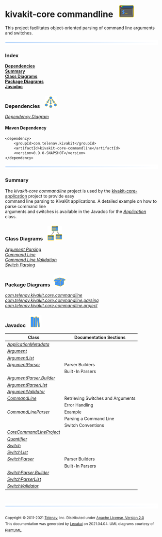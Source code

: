 # kivakit-core commandline &nbsp;&nbsp;![](../../documentation/images/command-line-40.png)

This project facilitates object-oriented parsing of command line arguments and switches.

![](documentation/images/horizontal-line.png)

### Index

[**Dependencies**](#dependencies)  
[**Summary**](#summary)  
[**Class Diagrams**](#class-diagrams)  
[**Package Diagrams**](#package-diagrams)  
[**Javadoc**](#javadoc)

### Dependencies &nbsp;&nbsp; ![](documentation/images/dependencies-40.png)

[*Dependency Diagram*](documentation/diagrams/dependencies.svg)

#### Maven Dependency

    <dependency>
        <groupId>com.telenav.kivakit</groupId>
        <artifactId>kivakit-core-commandline</artifactId>
        <version>0.9.0-SNAPSHOT</version>
    </dependency>

![](documentation/images/horizontal-line.png)

[//]: # (start-user-text)

### Summary <a name = "summary"></a>

The *kivakit-core commandline* project is used by the [kivakit-core-application](../application/README.md) project to provide easy  
command line parsing to KivaKit applications. A detailed example on how to parse command line  
arguments and switches is available in the Javadoc for the [*Application*](https://telenav.github.io/kivakit/javadoc/kivakit.core.application/com/telenav/kivakit/core/application/Application.html) class.

[//]: # (end-user-text)

### Class Diagrams &nbsp; &nbsp;![](documentation/images/diagram-48.png)

[*Argument Parsing*](documentation/diagrams/diagram-argument.svg)  
[*Command Line*](documentation/diagrams/diagram-command-line.svg)  
[*Command Line Validation*](documentation/diagrams/diagram-validation.svg)  
[*Switch Parsing*](documentation/diagrams/diagram-switch.svg)  

### Package Diagrams &nbsp;&nbsp;![](documentation/images/box-40.png)

[*com.telenav.kivakit.core.commandline*](documentation/diagrams/com.telenav.kivakit.core.commandline.svg)  
[*com.telenav.kivakit.core.commandline.parsing*](documentation/diagrams/com.telenav.kivakit.core.commandline.parsing.svg)  
[*com.telenav.kivakit.core.commandline.project*](documentation/diagrams/com.telenav.kivakit.core.commandline.project.svg)  

### Javadoc &nbsp;&nbsp;![](documentation/images/books-40.png)

| Class | Documentation Sections |
|---|---|
| [*ApplicationMetadata*](https://telenav.github.io/kivakit/javadoc/kivakit.core.commandline/com/telenav/kivakit/core/commandline/ApplicationMetadata.html) |  |  
| [*Argument*](https://telenav.github.io/kivakit/javadoc/kivakit.core.commandline/com/telenav/kivakit/core/commandline/Argument.html) |  |  
| [*ArgumentList*](https://telenav.github.io/kivakit/javadoc/kivakit.core.commandline/com/telenav/kivakit/core/commandline/ArgumentList.html) |  |  
| [*ArgumentParser*](https://telenav.github.io/kivakit/javadoc/kivakit.core.commandline/com/telenav/kivakit/core/commandline/ArgumentParser.html) | Parser Builders |  
| | Built-In Parsers |  
| [*ArgumentParser.Builder*](https://telenav.github.io/kivakit/javadoc/kivakit.core.commandline/com/telenav/kivakit/core/commandline/ArgumentParser.Builder.html) |  |  
| [*ArgumentParserList*](https://telenav.github.io/kivakit/javadoc/kivakit.core.commandline/com/telenav/kivakit/core/commandline/parsing/ArgumentParserList.html) |  |  
| [*ArgumentValidator*](https://telenav.github.io/kivakit/javadoc/kivakit.core.commandline/com/telenav/kivakit/core/commandline/parsing/ArgumentValidator.html) |  |  
| [*CommandLine*](https://telenav.github.io/kivakit/javadoc/kivakit.core.commandline/com/telenav/kivakit/core/commandline/CommandLine.html) | Retrieving Switches and Arguments |  
| | Error Handling |  
| [*CommandLineParser*](https://telenav.github.io/kivakit/javadoc/kivakit.core.commandline/com/telenav/kivakit/core/commandline/CommandLineParser.html) | Example |  
| | Parsing a Command Line |  
| | Switch Conventions |  
| [*CoreCommandLineProject*](https://telenav.github.io/kivakit/javadoc/kivakit.core.commandline/com/telenav/kivakit/core/commandline/project/CoreCommandLineProject.html) |  |  
| [*Quantifier*](https://telenav.github.io/kivakit/javadoc/kivakit.core.commandline/com/telenav/kivakit/core/commandline/Quantifier.html) |  |  
| [*Switch*](https://telenav.github.io/kivakit/javadoc/kivakit.core.commandline/com/telenav/kivakit/core/commandline/Switch.html) |  |  
| [*SwitchList*](https://telenav.github.io/kivakit/javadoc/kivakit.core.commandline/com/telenav/kivakit/core/commandline/parsing/SwitchList.html) |  |  
| [*SwitchParser*](https://telenav.github.io/kivakit/javadoc/kivakit.core.commandline/com/telenav/kivakit/core/commandline/SwitchParser.html) | Parser Builders |  
| | Built-In Parsers |  
| [*SwitchParser.Builder*](https://telenav.github.io/kivakit/javadoc/kivakit.core.commandline/com/telenav/kivakit/core/commandline/SwitchParser.Builder.html) |  |  
| [*SwitchParserList*](https://telenav.github.io/kivakit/javadoc/kivakit.core.commandline/com/telenav/kivakit/core/commandline/parsing/SwitchParserList.html) |  |  
| [*SwitchValidator*](https://telenav.github.io/kivakit/javadoc/kivakit.core.commandline/com/telenav/kivakit/core/commandline/parsing/SwitchValidator.html) |  |  

[//]: # (start-user-text)



[//]: # (end-user-text)

<br/>

![](documentation/images/horizontal-line.png)

<sub>Copyright &#169; 2011-2021 [Telenav](http://telenav.com), Inc. Distributed under [Apache License, Version 2.0](LICENSE)</sub>  
<sub>This documentation was generated by [Lexakai](https://github.com/Telenav/lexakai) on 2021.04.04. UML diagrams courtesy
of [PlantUML](http://plantuml.com).</sub>

